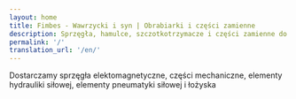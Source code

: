 ```yaml
---
layout: home
title: Fimbes - Wawrzycki i syn | Obrabiarki i części zamienne
description: Sprzęgła, hamulce, szczotkotrzymacze i części zamienne do obrabiarek
permalink: '/'
translation_url: '/en/'
---
```

Dostarczamy sprzęgła elektomagnetyczne, części mechaniczne, elementy hydrauliki siłowej, elementy pneumatyki siłowej i łożyska
        